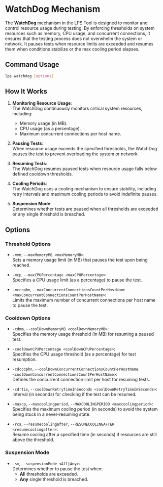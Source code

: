 
# WatchDog Mechanism

The **WatchDog** mechanism in the LPS Tool is designed to monitor and control resource usage during testing. By enforcing thresholds on system resources such as memory, CPU usage, and concurrent connections, it ensures that the testing process does not overwhelm the system or network. It pauses tests when resource limits are exceeded and resumes them when conditions stabilize or the max cooling period elapses.

## Command Usage

```bash
lps watchdog [options]
```

## How It Works

1. **Monitoring Resource Usage**:  
   The WatchDog continuously monitors critical system resources, including:
   - Memory usage (in MB).
   - CPU usage (as a percentage).
   - Maximum concurrent connections per host name.

2. **Pausing Tests**:  
   When resource usage exceeds the specified thresholds, the WatchDog pauses the test to prevent overloading the system or network.

3. **Resuming Tests**:  
   The WatchDog resumes paused tests when resource usage falls below defined cooldown thresholds.

4. **Cooling Periods**:  
   The WatchDog uses a cooling mechanism to ensure stability, including retry intervals and maximum cooling periods to avoid indefinite pauses.

5. **Suspension Mode**:  
   Determines whether tests are paused when all thresholds are exceeded or any single threshold is breached.

## Options

### Threshold Options
- `-mmm`, `--maxMemoryMB <maxMemoryMB>`:  
  Sets a memory usage limit (in MB) that pauses the test upon being reached.

- `-mcp`, `--maxCPUPercentage <maxCPUPercentage>`:  
  Specifies a CPU usage limit (as a percentage) to pause the test.

- `-mcccphn`, `--maxConcurrentConnectionsCountPerHostName <maxConcurrentConnectionsCountPerHostName>`:  
  Limits the maximum number of concurrent connections per host name to pause the test.

### Cooldown Options
- `-cdmm`, `--coolDownMemoryMB <coolDownMemoryMB>`:  
  Specifies the memory usage threshold (in MB) for resuming a paused test.

- `-coolDownCPUPercentage <coolDownCPUPercentage>`:  
  Specifies the CPU usage threshold (as a percentage) for test resumption.

- `-cdcccphn`, `--coolDownConcurrentConnectionsCountPerHostName <coolDownConcurrentConnectionsCountPerHostName>`:  
  Defines the concurrent connection limit per host for resuming tests.

- `-cdrtis`, `--coolDownRetryTimeInSeconds <coolDownRetryTimeInSeconds>`:  
  Interval (in seconds) for checking if the test can be resumed.

- `-maxcp`, `--maxcoolingperiod`, `--MAXCOOLINGPERIOD <maxcoolingperiod>`:  
  Specifies the maximum cooling period (in seconds) to avoid the system being stuck in a never-resuming state.

- `-rca`, `--resumecoolingafter`, `--RESUMECOOLINGAFTER <resumecoolingafter>`:  
  Resume cooling after a specified time (in seconds) if resources are still above the threshold.

### Suspension Mode
- `-sm`, `--suspensionMode <All|Any>`:  
  Determines whether to pause the test when:
  - **All** thresholds are exceeded.  
  - **Any** single threshold is breached.
